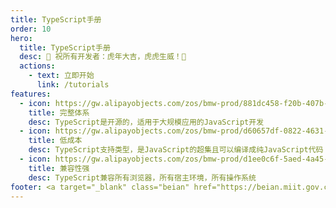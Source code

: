 ```yaml
---
title: TypeScript手册
order: 10
hero:
  title: TypeScript手册
  desc: 🏮 祝所有开发者：虎年大吉，虎虎生威！🏮
  actions:
    - text: 立即开始
      link: /tutorials
features:
  - icon: https://gw.alipayobjects.com/zos/bmw-prod/881dc458-f20b-407b-947a-95104b5ec82b/k79dm8ih_w144_h144.png
    title: 完整体系
    desc: TypeScript是开源的，适用于大规模应用的JavaScript开发
  - icon: https://gw.alipayobjects.com/zos/bmw-prod/d60657df-0822-4631-9d7c-e7a869c2f21c/k79dmz3q_w126_h126.png
    title: 低成本
    desc: TypeScript支持类型，是JavaScript的超集且可以编译成纯JavaScript代码
  - icon: https://gw.alipayobjects.com/zos/bmw-prod/d1ee0c6f-5aed-4a45-a507-339a4bfe076c/k7bjsocq_w144_h144.png
    title: 兼容性强
    desc: TypeScript兼容所有浏览器，所有宿主环境，所有操作系统
footer: <a target="_blank" class="beian" href="https://beian.miit.gov.cn/">鄂ICP备17004871号-1</a> | Copyright © 2021-present<br />Powered by 随波逐流
---
```

